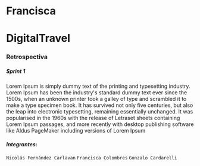 # Francisca
# DigitalTravel

### Retrospectiva

##### Sprint 1
Lorem Ipsum is simply dummy text of the printing and typesetting industry. Lorem Ipsum has been the industry's standard dummy text ever since the 1500s, when an unknown printer took a galley of type and scrambled it to make a type specimen book. It has survived not only five centuries, but also the leap into electronic typesetting, remaining essentially unchanged. It was popularised in the 1960s with the release of Letraset sheets containing Lorem Ipsum passages, and more recently with desktop publishing software like Aldus PageMaker including versions of Lorem Ipsum

#### _Integrantes_:

`Nicolás Fernández Carlavan`
`Francisca Colombres`
`Gonzalo Cardarelli`
